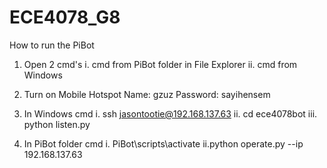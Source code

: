 # ECE4078_G8

How to run the PiBot
1. Open 2 cmd's
 i. cmd from PiBot folder in File Explorer
 ii. cmd from Windows

2. Turn on Mobile Hotspot
   Name: gzuz
   Password: sayihensem

3. In Windows cmd
   i. ssh jasontootie@192.168.137.63
   ii. cd ece4078bot
   iii. python listen.py

4. In PiBot folder cmd
   i. PiBot\scripts\activate
   ii.python operate.py --ip 192.168.137.63
